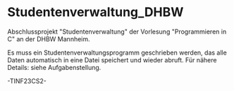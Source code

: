 # Studentenverwaltung_DHBW
Abschlussprojekt "Studentenverwaltung" der Vorlesung "Programmieren in C" an der DHBW Mannheim.

Es muss ein Studentenverwaltungsprogramm geschrieben werden, das alle Daten automatisch in eine Datei speichert und wieder abruft.
Für nähere Details: siehe Aufgabenstellung.

-TINF23CS2-
